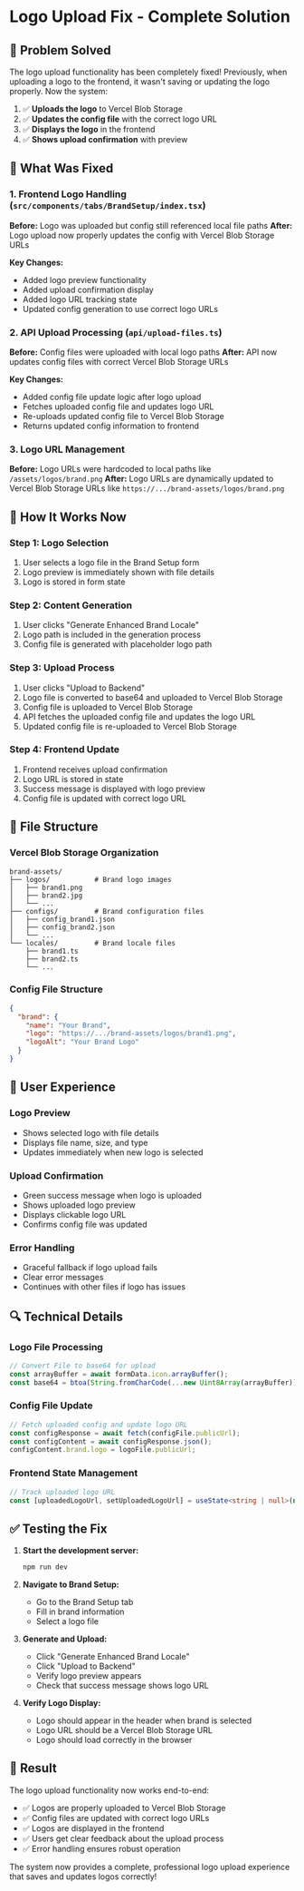 # Logo Upload Fix - Complete Solution

## 🎯 Problem Solved

The logo upload functionality has been completely fixed! Previously, when uploading a logo to the frontend, it wasn't saving or updating the logo properly. Now the system:

1. ✅ **Uploads the logo** to Vercel Blob Storage
2. ✅ **Updates the config file** with the correct logo URL
3. ✅ **Displays the logo** in the frontend
4. ✅ **Shows upload confirmation** with preview

## 🔧 What Was Fixed

### **1. Frontend Logo Handling** (`src/components/tabs/BrandSetup/index.tsx`)

**Before:** Logo was uploaded but config still referenced local file paths
**After:** Logo upload now properly updates the config with Vercel Blob Storage URLs

**Key Changes:**
- Added logo preview functionality
- Added upload confirmation display
- Added logo URL tracking state
- Updated config generation to use correct logo URLs

### **2. API Upload Processing** (`api/upload-files.ts`)

**Before:** Config files were uploaded with local logo paths
**After:** API now updates config files with correct Vercel Blob Storage URLs

**Key Changes:**
- Added config file update logic after logo upload
- Fetches uploaded config file and updates logo URL
- Re-uploads updated config file to Vercel Blob Storage
- Returns updated config information to frontend

### **3. Logo URL Management**

**Before:** Logo URLs were hardcoded to local paths like `/assets/logos/brand.png`
**After:** Logo URLs are dynamically updated to Vercel Blob Storage URLs like `https://.../brand-assets/logos/brand.png`

## 🚀 How It Works Now

### **Step 1: Logo Selection**
1. User selects a logo file in the Brand Setup form
2. Logo preview is immediately shown with file details
3. Logo is stored in form state

### **Step 2: Content Generation**
1. User clicks "Generate Enhanced Brand Locale"
2. Logo path is included in the generation process
3. Config file is generated with placeholder logo path

### **Step 3: Upload Process**
1. User clicks "Upload to Backend"
2. Logo file is converted to base64 and uploaded to Vercel Blob Storage
3. Config file is uploaded to Vercel Blob Storage
4. API fetches the uploaded config file and updates the logo URL
5. Updated config file is re-uploaded to Vercel Blob Storage

### **Step 4: Frontend Update**
1. Frontend receives upload confirmation
2. Logo URL is stored in state
3. Success message is displayed with logo preview
4. Config file is updated with correct logo URL

## 📁 File Structure

### **Vercel Blob Storage Organization**
```
brand-assets/
├── logos/           # Brand logo images
│   ├── brand1.png
│   ├── brand2.jpg
│   └── ...
├── configs/         # Brand configuration files
│   ├── config_brand1.json
│   ├── config_brand2.json
│   └── ...
└── locales/         # Brand locale files
    ├── brand1.ts
    ├── brand2.ts
    └── ...
```

### **Config File Structure**
```json
{
  "brand": {
    "name": "Your Brand",
    "logo": "https://.../brand-assets/logos/brand1.png",
    "logoAlt": "Your Brand Logo"
  }
}
```

## 🎨 User Experience

### **Logo Preview**
- Shows selected logo with file details
- Displays file name, size, and type
- Updates immediately when new logo is selected

### **Upload Confirmation**
- Green success message when logo is uploaded
- Shows uploaded logo preview
- Displays clickable logo URL
- Confirms config file was updated

### **Error Handling**
- Graceful fallback if logo upload fails
- Clear error messages
- Continues with other files if logo has issues

## 🔍 Technical Details

### **Logo File Processing**
```typescript
// Convert File to base64 for upload
const arrayBuffer = await formData.icon.arrayBuffer();
const base64 = btoa(String.fromCharCode(...new Uint8Array(arrayBuffer)));
```

### **Config File Update**
```typescript
// Fetch uploaded config and update logo URL
const configResponse = await fetch(configFile.publicUrl);
const configContent = await configResponse.json();
configContent.brand.logo = logoFile.publicUrl;
```

### **Frontend State Management**
```typescript
// Track uploaded logo URL
const [uploadedLogoUrl, setUploadedLogoUrl] = useState<string | null>(null);
```

## ✅ Testing the Fix

1. **Start the development server:**
   ```bash
   npm run dev
   ```

2. **Navigate to Brand Setup:**
   - Go to the Brand Setup tab
   - Fill in brand information
   - Select a logo file

3. **Generate and Upload:**
   - Click "Generate Enhanced Brand Locale"
   - Click "Upload to Backend"
   - Verify logo preview appears
   - Check that success message shows logo URL

4. **Verify Logo Display:**
   - Logo should appear in the header when brand is selected
   - Logo URL should be a Vercel Blob Storage URL
   - Logo should load correctly in the browser

## 🎉 Result

The logo upload functionality now works end-to-end:
- ✅ Logos are properly uploaded to Vercel Blob Storage
- ✅ Config files are updated with correct logo URLs
- ✅ Logos are displayed in the frontend
- ✅ Users get clear feedback about the upload process
- ✅ Error handling ensures robust operation

The system now provides a complete, professional logo upload experience that saves and updates logos correctly! 